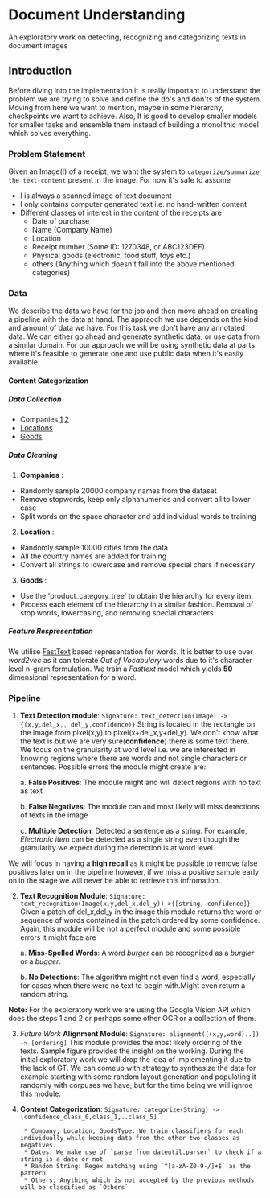 # Document Understanding
An exploratory work on detecting, recognizing and categorizing texts in document images 

## Introduction
Before diving into the implementation it is really important to understand the problem we are trying to solve and define the do's and don'ts of the system. Moving from here we want to mention, maybe in some hierarchy, checkpoints we want to achieve. Also, It is good to develop smaller models for smaller tasks and ensemble them instead of building a monolithic model which solves everything.

### Problem Statement
Given an Image(I) of a receipt, we want the system to `categorize/summarize the text-content` present in the image.
For now it's safe to assume 
* I is always a scanned image of text document
* I only contains computer generated text i.e. no hand-written content
* Different classes of interest in the content of the receipts are
  * Date of purchase
  * Name (Company Name)
  * Location 
  * Receipt number (Some ID: 1270348, or ABC123DEF)
  * Physical goods (electronic, food stuff, toys etc.)
  * others (Anything which doesn't fall into the above mentioned categories)

### Data
We describe the data we have for the job and then move ahead on creating a pipeline with the data at hand. The appraoch we use depends on the kind and amount of data we have. For this task we don't have any annotated data. We can either go ahead and generate synthetic data, or use data from a similar domain. For our approach we will be using synthetic data at parts where it's feasible to generate one and use public data when it's easily available.

#### Content Categorization
##### Data Collection

 *  Companies [1](https://www.kaggle.com/dattapiy/sec-edgar-companies-list) [2](https://www.kaggle.com/Eruditepanda/fortune-1000-2018)
 *  [Locations](https://datahub.io/core/world-cities)
 *  [Goods](https://www.kaggle.com/PromptCloudHQ/flipkart-products)

##### Data Cleaning
 
 1. __Companies__ : 
   * Randomly sample 20000 company names from the dataset
   * Remove stopwords, keep only alphanumerics and convert all to lower case
   * Split words on the space character and add individual words to training
 
 2. __Location__ : 
   * Randomly sample 10000 cities from the data 
   * All the country names are added for training
   * Convert all strings to lowercase and remove special chars if necessary
 
 3. __Goods__ :
   * Use the 'product_category_tree' to obtain the hierarchy for every item.
   * Process each element of the hierarchy in a similar fashion. Removal of stop words, lowercasing, and removing special characters
 
##### Feature Respresentation

We utilise [FastText](https://fasttext.cc/) based representation for words. It is better to use over _word2vec_ as it can tolerate _Out of Vocabulary_ words due to it's character level n-gram formulation. We train a _Fasttext_ model which yields __50__ dimensional representation for a word. 
 

### Pipeline

1. **Text Detection module**: `Signature: text_detection(Image) -> {(x,y,del_x,, del_y,confidence)}` String is located in the rectangle on the image from pixel(x,y) to pixel(x+del_x,y+del_y). We don't know what the text is but we are very sure(**confidence**) there is some text there. We focus on the granularity at word level i.e. we are interested in knowing regions where there are words and not single characters or sentences. Possible errors the module might create are:
  
    a. **False Positives**: The module might and will detect regions with no text as text
  
    b. **False Negatives**: The module can and most likely will miss detections of texts in the image
  
    c. **Multiple Detection**: Detected a sentence as a string. For example, *Electronic item* can be detected as a single string even though the granularity we expect during the detection is at word level
  
  We will focus in having a **high recall** as it might be possible to remove false positives later on in the pipeline however, if we miss a positive sample early on in the stage we will never be able to retrieve this infromation. 
  

2. **Text Recognition Module**: `Signature: text_recognition(Image(x,y,del_x,del_y))->{[string, confidence]}` Given a patch of del_x,del_y in the image this module returns the word or sequence of words contained in the patch ordered by some confidence.
Again, this module will be not a perfect module and some possible errors it might face are
  
    a. **Miss-Spelled Words**: A word *burger* can be recognized as a *burgler* or a *bugger*. 
  
    b. **No Detections**: The algorithm might not even find a word, especially for cases when there were no text to begin with.Might even return a random string.

 **Note:** For the exploratory work we are using the Google Vision API which does the steps 1 and 2 or perhaps some other OCR or a collection of them. 

3. *Future Work* **Alignment Module**: `Signature: alignment([(x,y,word)..]) -> [ordering]` This module provides the most likely ordering of the texts. Sample figure provides the insight on the working. During the initial exploratory work we will drop the idea of implementing it due to the lack of GT. We can comeup with strategy to synthesize the data for example starting with some random layout generation and populating it randomly with corpuses we have, but for the time being we will ignroe this module.

4. **Content Categorization**: `Signature: categorize(String) -> [confidence_class_0,class_1,..class_5]`
        
        * Company, Location, GoodsType: We train classifiers for each individually while keeping data from the other two classes as negatives. 
        * Dates: We make use of `parse from dateutil.parser` to check if a string is a date or not
        * Random String: Regex matching using `^[a-zA-Z0-9-/]+$` as the pattern
        * Others: Anything which is not accepted by the previous methods will be classified as `Others`





